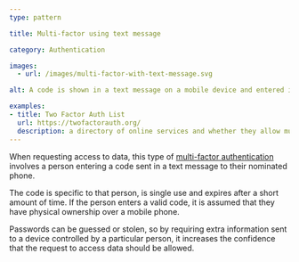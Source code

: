 ```yaml
---
type: pattern

title: Multi-factor using text message

category: Authentication

images:
  - url: /images/multi-factor-with-text-message.svg

alt: A code is shown in a text message on a mobile device and entered into a computer at the same time.

examples:
- title: Two Factor Auth List
  url: https://twofactorauth.org/
  description: a directory of online services and whether they allow multi-factor authentication
---
```


When requesting access to data, this type of [multi-factor authentication](https://en.wikipedia.org/wiki/Multi-factor_authentication) involves a person entering a code sent in a text message to their nominated phone.

The code is specific to that person, is single use and expires after a short amount of time. If the person enters a valid code, it is assumed that they have physical ownership over a mobile phone.

Passwords can be guessed or stolen, so by requiring extra information sent to a device controlled by a particular person, it increases the confidence that the request to access data should be allowed.
